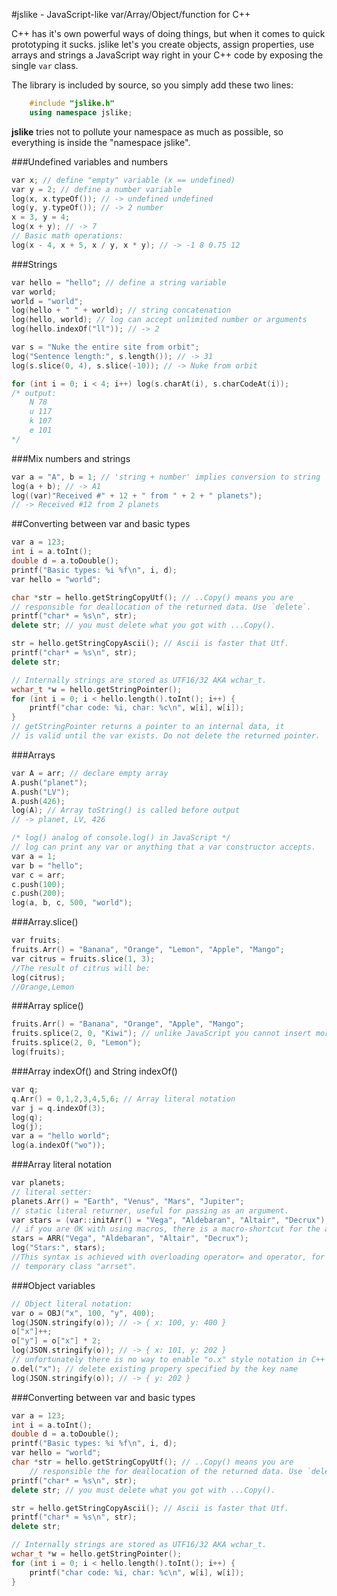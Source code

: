 #jslike - JavaScript-like var/Array/Object/function for C++

C++ has it's own powerful ways of doing things, but when it comes to quick prototyping it sucks. jslike let's you create objects, assign properties, use arrays and strings a JavaScript way right in your C++ code by exposing the single `var` class.


The library is included by source, so you simply add these two lines:
```cpp
	#include "jslike.h"
	using namespace jslike;
```
**jslike** tries not to pollute your namespace as much as possible, so
 everything is inside the "namespace jslike".

	
###Undefined variables and numbers

```cpp
var x; // define "empty" variable (x == undefined)
var y = 2; // define a number variable
log(x, x.typeOf()); // -> undefined undefined
log(y, y.typeOf()); // -> 2 number
x = 3, y = 4;
log(x + y); // -> 7
// Basic math operations:
log(x - 4, x + 5, x / y, x * y); // -> -1 8 0.75 12
```


###Strings
```cpp
var hello = "hello"; // define a string variable
var world;
world = "world";
log(hello + " " + world); // string concatenation
log(hello, world); // log can accept unlimited number or arguments
log(hello.indexOf("ll")); // -> 2

var s = "Nuke the entire site from orbit";
log("Sentence length:", s.length()); // -> 31
log(s.slice(0, 4), s.slice(-10)); // -> Nuke from orbit

for (int i = 0; i < 4; i++) log(s.charAt(i), s.charCodeAt(i));
/* output:
	N 78 
	u 117 
	k 107 
	e 101 
*/
```

###Mix numbers and strings
```cpp	
var a = "A", b = 1; // 'string + number' implies conversion to string
log(a + b); // -> A1
log((var)"Received #" + 12 + " from " + 2 + " planets");
// -> Received #12 from 2 planets
```

##Converting between var and basic types
```cpp
var a = 123;
int i = a.toInt();
double d = a.toDouble();
printf("Basic types: %i %f\n", i, d);
var hello = "world";

char *str = hello.getStringCopyUtf(); // ..Copy() means you are
// responsible for deallocation of the returned data. Use `delete`.
printf("char* = %s\n", str);
delete str; // you must delete what you got with ...Copy().

str = hello.getStringCopyAscii(); // Ascii is faster that Utf.
printf("char* = %s\n", str);
delete str;

// Internally strings are stored as UTF16/32 AKA wchar_t.
wchar_t *w = hello.getStringPointer();
for (int i = 0; i < hello.length().toInt(); i++) {
	printf("char code: %i, char: %c\n", w[i], w[i]);
}
// getStringPointer returns a pointer to an internal data, it 
// is valid until the var exists. Do not delete the returned pointer.
```

###Arrays

```cpp
var A = arr; // declare empty array
A.push("planet");
A.push("LV");
A.push(426);
log(A); // Array toString() is called before output
// -> planet, LV, 426

/* log() analog of console.log() in JavaScript */
// log can print any var or anything that a var constructor accepts.
var a = 1;
var b = "hello";
var c = arr;
c.push(100);
c.push(200);
log(a, b, c, 500, "world");
```
	
###Array.slice()
```cpp
var fruits;
fruits.Arr() = "Banana", "Orange", "Lemon", "Apple", "Mango";
var citrus = fruits.slice(1, 3);
//The result of citrus will be:
log(citrus);
//Orange,Lemon
```

###Array splice()

```cpp
fruits.Arr() = "Banana", "Orange", "Apple", "Mango";
fruits.splice(2, 0, "Kiwi"); // unlike JavaScript you cannot insert more than one item here.
fruits.splice(2, 0, "Lemon");
log(fruits);
```

###Array indexOf() and String indexOf()
```cpp
var q;
q.Arr() = 0,1,2,3,4,5,6; // Array literal notation
var j = q.indexOf(3);
log(q);
log(j);
var a = "hello world";
log(a.indexOf("wo"));
```	

###Array literal notation

```cpp
var planets;
// literal setter:
planets.Arr() = "Earth", "Venus", "Mars", "Jupiter";
// static literal returner, useful for passing as an argument.
var stars = (var::initArr() = "Vega", "Aldebaran", "Altair", "Decrux");
// if you are OK with using macros, there is a macro-shortcut for the above:
stars = ARR("Vega", "Aldebaran", "Altair", "Decrux");
log("Stars:", stars);
//This syntax is achieved with overloading operator= and operator, for a
// temporary class "arrset".
```

###Object variables

```cpp
// Object literal notation:
var o = OBJ("x", 100, "y", 400);
log(JSON.stringify(o)); // -> { x: 100, y: 400 } 
o["x"]++;
o["y"] = o["x"] * 2;
log(JSON.stringify(o)); // -> { x: 101, y: 202 }
// unfortunately there is no way to enable "o.x" style notation in C++ 
o.del("x"); // delete existing propery specified by the key name
log(JSON.stringify(o)); // -> { y: 202 }

```

###Converting between var and basic types
```cpp
var a = 123;
int i = a.toInt();
double d = a.toDouble();
printf("Basic types: %i %f\n", i, d);
var hello = "world";
char *str = hello.getStringCopyUtf(); // ..Copy() means you are
	// responsible the for deallocation of the returned data. Use `delete`.
printf("char* = %s\n", str);
delete str; // you must delete what you got with ...Copy().

str = hello.getStringCopyAscii(); // Ascii is faster that Utf.
printf("char* = %s\n", str);
delete str;

// Internally strings are stored as UTF16/32 AKA wchar_t.
wchar_t *w = hello.getStringPointer();
for (int i = 0; i < hello.length().toInt(); i++) {
	printf("char code: %i, char: %c\n", w[i], w[i]);
}
```

